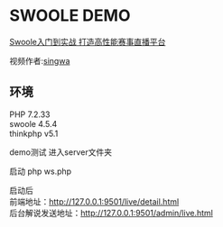 # SWOOLE DEMO

[Swoole入门到实战 打造高性能赛事直播平台](https://coding.imooc.com/class/197.html)

视频作者:[singwa](http://www.singwa666.com/)

## 环境

PHP 7.2.33  
swoole 4.5.4  
thinkphp v5.1  

demo测试 进入server文件夹

启动 php ws.php

启动后  
前端地址：http://127.0.0.1:9501/live/detail.html  
后台解说发送地址：http://127.0.0.1:9501/admin/live.html


